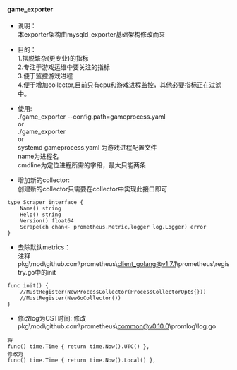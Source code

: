 #### game_exporter
- 说明：  
本exporter架构由mysqld_exporter基础架构修改而来
- 目的：  
  1.摆脱繁杂(更专业)的指标  
  2.专注于游戏运维中要关注的指标  
  3.便于监控游戏进程  
  4.便于增加collector,目前只有cpu和游戏进程监控，其他必要指标正在过滤中。

- 使用:    
./game_exporter --config.path=gameprocess.yaml  
or  
./game_exporter   
or  
systemd
gameprocess.yaml 为游戏进程配置文件  
name为进程名  
cmdline为定位进程所需的字段，最大只能两条
- 增加新的collector:  
创建新的collector只需要在collector中实现此接口即可
```golang
type Scraper interface {
	Name() string
	Help() string
	Version() float64
	Scrape(ch chan<- prometheus.Metric,logger log.Logger) error
}
```
- 去除默认metrics：  
注释 pkg\mod\github.com\prometheus\client_golang@v1.7.1\prometheus\registry.go中的init
```golang
func init() {
	//MustRegister(NewProcessCollector(ProcessCollectorOpts{}))
	//MustRegister(NewGoCollector())
}
```
- 修改log为CST时间:
修改 pkg\mod\github.com\prometheus\common@v0.10.0\promlog\log.go
```golang
将
func() time.Time { return time.Now().UTC() },
修改为
func() time.Time { return time.Now().Local() },
```

